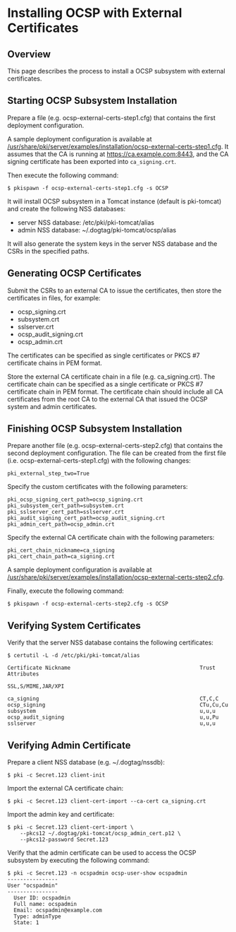 Installing OCSP with External Certificates
==========================================

Overview
--------

This page describes the process to install a OCSP subsystem with external certificates.

Starting OCSP Subsystem Installation
------------------------------------

Prepare a file (e.g. ocsp-external-certs-step1.cfg) that contains the first deployment configuration.

A sample deployment configuration is available at [/usr/share/pki/server/examples/installation/ocsp-external-certs-step1.cfg](../../../base/server/examples/installation/ocsp-external-certs-step1.cfg).
It assumes that the CA is running at https://ca.example.com:8443,
and the CA signing certificate has been exported into `ca_signing.crt`.

Then execute the following command:

```
$ pkispawn -f ocsp-external-certs-step1.cfg -s OCSP
```

It will install OCSP subsystem in a Tomcat instance (default is pki-tomcat) and create the following NSS databases:
* server NSS database: /etc/pki/pki-tomcat/alias
* admin NSS database: ~/.dogtag/pki-tomcat/ocsp/alias

It will also generate the system keys in the server NSS database and the CSRs in the specified paths.

Generating OCSP Certificates
----------------------------

Submit the CSRs to an external CA to issue the certificates, then store the certificates in files, for example:
* ocsp_signing.crt
* subsystem.crt
* sslserver.crt
* ocsp_audit_signing.crt
* ocsp_admin.crt

The certificates can be specified as single certificates or PKCS #7 certificate chains in PEM format.

Store the external CA certificate chain in a file (e.g. ca_signing.crt). The certificate chain can be specified as a single certificate or PKCS #7 certificate chain in PEM format. The certificate chain should include all CA certificates from the root CA to the external CA that issued the OCSP system and admin certificates.

Finishing OCSP Subsystem Installation
-------------------------------------

Prepare another file (e.g. ocsp-external-certs-step2.cfg) that contains the second deployment configuration.
The file can be created from the first file (i.e. ocsp-external-certs-step1.cfg) with the following changes:

```
pki_external_step_two=True
```

Specify the custom certificates with the following parameters:

```
pki_ocsp_signing_cert_path=ocsp_signing.crt
pki_subsystem_cert_path=subsystem.crt
pki_sslserver_cert_path=sslserver.crt
pki_audit_signing_cert_path=ocsp_audit_signing.crt
pki_admin_cert_path=ocsp_admin.crt
```

Specify the external CA certificate chain with the following parameters:

```
pki_cert_chain_nickname=ca_signing
pki_cert_chain_path=ca_signing.crt
```

A sample deployment configuration is available at [/usr/share/pki/server/examples/installation/ocsp-external-certs-step2.cfg](../../../base/server/examples/installation/ocsp-external-certs-step2.cfg).

Finally, execute the following command:

```
$ pkispawn -f ocsp-external-certs-step2.cfg -s OCSP
```

Verifying System Certificates
-----------------------------

Verify that the server NSS database contains the following certificates:

```
$ certutil -L -d /etc/pki/pki-tomcat/alias

Certificate Nickname                                         Trust Attributes
                                                             SSL,S/MIME,JAR/XPI

ca_signing                                                   CT,C,C
ocsp_signing                                                 CTu,Cu,Cu
subsystem                                                    u,u,u
ocsp_audit_signing                                           u,u,Pu
sslserver                                                    u,u,u
```

Verifying Admin Certificate
---------------------------

Prepare a client NSS database (e.g. ~/.dogtag/nssdb):

```
$ pki -c Secret.123 client-init
```

Import the external CA certificate chain:

```
$ pki -c Secret.123 client-cert-import --ca-cert ca_signing.crt
```

Import the admin key and certificate:

```
$ pki -c Secret.123 client-cert-import \
    --pkcs12 ~/.dogtag/pki-tomcat/ocsp_admin_cert.p12 \
    --pkcs12-password Secret.123
```

Verify that the admin certificate can be used to access the OCSP subsystem by executing the following command:

```
$ pki -c Secret.123 -n ocspadmin ocsp-user-show ocspadmin
----------------
User "ocspadmin"
----------------
  User ID: ocspadmin
  Full name: ocspadmin
  Email: ocspadmin@example.com
  Type: adminType
  State: 1
```
